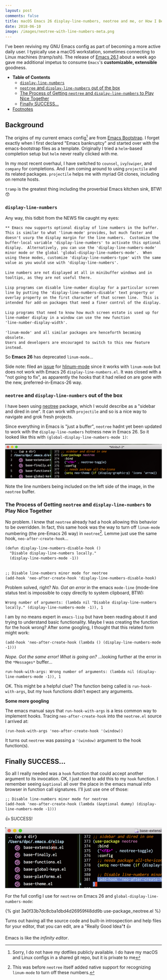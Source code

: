 ```yaml
---
layout: post
comments: false
title: macOS Emacs 26 display-line-numbers, neotree and me, or How I Became an Emacs Power User Today
date: 2018-06-10
image: /images/neotree-with-line-numbers-meta.png
---
```


I've been reviving my GNU Emacs config as part of becoming a more active daily user. I typically use a macOS workstation, sometimes connecting to Linux machines (tramp/ssh). The release of [Emacs 26.1](https://github.com/emacs-mirror/emacs/blob/master/etc/NEWS.26) about a week ago gave me additional impetus to consume `Emacs`'s  **customizable, extensible** goodness.

<!-- markdown-toc start - Don't edit this section. Run M-x markdown-toc-refresh-toc -->

- []() **Table of Contents**
    - [`display-line-numbers`](#display-line-numbers)
    - [`neotree` and `display-line-numbers` out of the box](#neotree-and-display-line-numbers-out-of-the-box)
    - [The Process of Getting `neotree` and `display-line-numbers` to Play Nice Together](#the-process-of-getting-neotree-and-display-line-numbers-to-play-nice-together)
    - [Finally SUCCESS...](#finally-success)
- [Footnotes](#footnotes)

<!-- markdown-toc end -->


## Background

The origins of my current emacs config[^1] are from [Emacs Bootstrap](http://emacs-bootstrap.com). I forget exactly when I first declared "Emacs bankruptcy" and started over with the emacs-bootstrap files as a template. Originally I tried a `helm`-based completion setup but `helm` never really clicked with me.

In my most recent overhaul, I have switched to `counsel`, `ivy`/`swiper`,  and `company` for completions. And I am coming around to using `projectile` and its related packages. `projectile` helps me with myriad  Git clones, including on remote hosts.

`tramp` is the greatest thing including the proverbial Emacs kitchen sink, BTW! :kissing_smiling_eyes:

### `display-line-numbers`

Any way, this tidbit from the NEWS file caught my eyes:


```text
** Emacs now supports optional display of line numbers in the buffer.
This is similar to what 'linum-mode' provides, but much faster and
doesn't usurp the display margin for the line numbers.  Customize the
buffer-local variable 'display-line-numbers' to activate this optional
display.  Alternatively, you can use the 'display-line-numbers-mode'
minor mode or the global 'global-display-line-numbers-mode'.  When
using these modes, customize 'display-line-numbers-type' with the same
value as you would use with 'display-line-numbers'.

Line numbers are not displayed at all in minibuffer windows and in
tooltips, as they are not useful there.

Lisp programs can disable line-number display for a particular screen
line by putting the 'display-line-numbers-disable' text property or
overlay property on the first character of that screen line.  This is
intended for add-on packages that need a finer control of the display.

Lisp programs that need to know how much screen estate is used up for
line-number display in a window can use the new function
'line-number-display-width'.

'linum-mode' and all similar packages are henceforth becoming obsolete.
Users and developers are encouraged to switch to this new feature
instead.
```

So **Emacs 26** has deprecated `linum-mode`...

Side note: filed an [issue](https://github.com/tom-tan/hlinum-mode/issues/5) for [hlinum-mode](https://github.com/tom-tan/hlinum-mode) since it works with `linum-mode` but does not work with Emacs 26 `display-line-numbers.el`. It was closed with a "not going to fix", as apparently the hooks that it had relied on are gone with the new, preferred-in-Emacs-26 way.

### `neotree` and `display-line-numbers` out of the box

I have been using [neotree](https://github.com/jaypei/emacs-neotree) package, which I would describe as a "sidebar and dired in one".  It can work with `projectile` and so is a nice way to navigate and grok fresh projects.

Since everything in Emacs is "just a buffer", `neotree` hadnt yet been updated to work with the `display-line-numbers` hotness new in Emacs 26. So it looked like this with `(global-display-line-numbers-mode 1)`:

![neotree with line numbers fail](/images/neotree-with-line-numbers.png "neotree with line numbers")

Note the line numbers being included on the left side of the image, in the `neotree` buffer.

### The Process of Getting `neotree` and `display-line-numbers` to Play Nice Together

No problem. I knew that `neotree` already had a hook allowing this behavior to be overridden. In fact, this same hook was the way to turn off `linum-mode` numbering (the pre-Emacs 26 way) in `neotree`[^2].  Lemme just use the same hook, `neo-after-create-hook`...

```emacs-lisp
(defun display-line-numbers-disable-hook ()
  "Disable display-line-numbers locally."
  (display-line-numbers-mode -1))


;; Disable line-numbers minor mode for neotree
(add-hook 'neo-after-create-hook 'display-line-numbers-disable-hook)
```

Problem solved, right? _No.  Got an error_ in the emacs `mode-line` (mode-line status text is impossible to copy directly to system clipboard, BTW):

``` text
Wrong number of arguments: (lambda nil "Disable display-line-numbers locally." (display-line-numbers-mode -1)), 1
```

I am by no means expert in `emacs-lisp` but have been reading about it and trying to understand basic functionality. Maybe I was creating the function for the hook wrong? After some googling, I thought that this related form might work:

```emacs-lisp
(add-hook 'neo-after-create-hook (lambda () (display-line-numbers-mode -1)))
```

_Nope.  Got the same error! What is going on?_
...looking further at the error in the `*Messages*` buffer...

```text
run-hook-with-args: Wrong number of arguments: (lambda nil (display-line-numbers-mode -1)), 1
```

OK. This might be a helpful clue? The function being called is `run-hook-with-args`, but my `hook` functions didn't expect any arguments.

__**Some more googling**__

The emacs manual says that `run-hook-with-args` is a less common way to implement hooks. Tracing `neo-after-create-hook` into the `neotree.el` source I arrived at:

```emacs-lisp
(run-hook-with-args 'neo-after-create-hook '(window))
```

It turns out `neotree` was passing a `'(window)` argument to the hook function(s).

## Finally SUCCESS...

So all I really needed was a `hook` function that could accept another argument to its invocation. OK, I just need to add this to my `hook` function. I remember seeing `&optional` all over the place in the emacs manual info browser in function call signatures. I'll just use one of those:

```emacs-lisp
;; Disable line-numbers minor mode for neotree
(add-hook 'neo-after-create-hook (lambda (&optional dummy) (display-line-numbers-mode -1)))
```

:thumbsup: SUCCESS!

![neotree without line numbers success](/images/neotree-without-line-numbers.png "neotree without line numbers")

 For the full config I use for `neotree` on Emacs 26 and `global-display-line-numbers-mode`:

{% gist 3a0f33b7dc8cba1dbd4d26959f48dd9b use-package_neotree.el %}

Turns out having all the source code and built-in introspection and help files for your editor, that you can edit, are a "Really Good Idea":exclamation: :thumbsup:

Emacs is like the *infinity editor*.

[^1]: Sorry, I do not have my dotfiles publicly available. I do have my macOS and Linux configs in a shared git repo, but it is private to me

[^2]: This was before `neotree` itself added native support for recognizing `linum-mode` to turn off these numbers.
